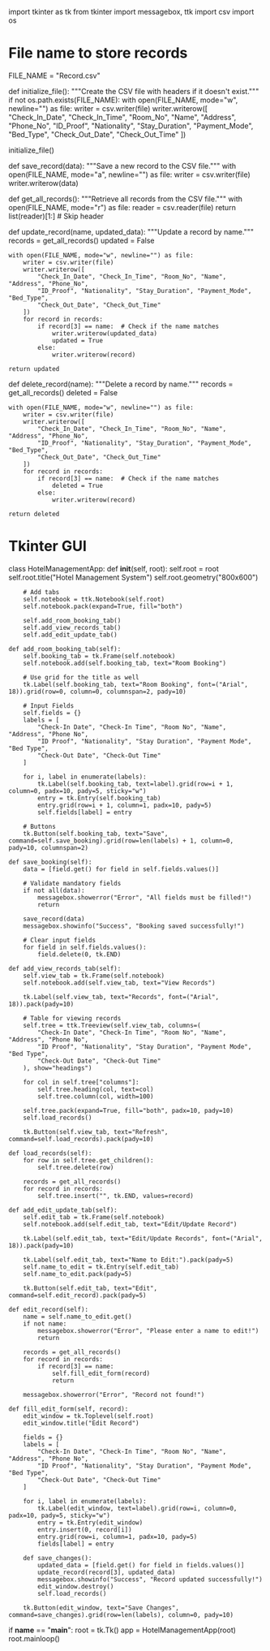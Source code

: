 
import tkinter as tk
from tkinter import messagebox, ttk
import csv
import os

# File name to store records
FILE_NAME = "Record.csv"

def initialize_file():
    """Create the CSV file with headers if it doesn't exist."""
    if not os.path.exists(FILE_NAME):
        with open(FILE_NAME, mode="w", newline="") as file:
            writer = csv.writer(file)
            writer.writerow([
                "Check_In_Date", "Check_In_Time", "Room_No", "Name", "Address", "Phone_No",
                "ID_Proof", "Nationality", "Stay_Duration", "Payment_Mode", "Bed_Type",
                "Check_Out_Date", "Check_Out_Time"
            ])

initialize_file()

def save_record(data):
    """Save a new record to the CSV file."""
    with open(FILE_NAME, mode="a", newline="") as file:
        writer = csv.writer(file)
        writer.writerow(data)

def get_all_records():
    """Retrieve all records from the CSV file."""
    with open(FILE_NAME, mode="r") as file:
        reader = csv.reader(file)
        return list(reader)[1:]  # Skip header

def update_record(name, updated_data):
    """Update a record by name."""
    records = get_all_records()
    updated = False

    with open(FILE_NAME, mode="w", newline="") as file:
        writer = csv.writer(file)
        writer.writerow([
            "Check_In_Date", "Check_In_Time", "Room_No", "Name", "Address", "Phone_No",
            "ID_Proof", "Nationality", "Stay_Duration", "Payment_Mode", "Bed_Type",
            "Check_Out_Date", "Check_Out_Time"
        ])
        for record in records:
            if record[3] == name:  # Check if the name matches
                writer.writerow(updated_data)
                updated = True
            else:
                writer.writerow(record)

    return updated

def delete_record(name):
    """Delete a record by name."""
    records = get_all_records()
    deleted = False

    with open(FILE_NAME, mode="w", newline="") as file:
        writer = csv.writer(file)
        writer.writerow([
            "Check_In_Date", "Check_In_Time", "Room_No", "Name", "Address", "Phone_No",
            "ID_Proof", "Nationality", "Stay_Duration", "Payment_Mode", "Bed_Type",
            "Check_Out_Date", "Check_Out_Time"
        ])
        for record in records:
            if record[3] == name:  # Check if the name matches
                deleted = True
            else:
                writer.writerow(record)

    return deleted

# Tkinter GUI
class HotelManagementApp:
    def __init__(self, root):
        self.root = root
        self.root.title("Hotel Management System")
        self.root.geometry("800x600")

        # Add tabs
        self.notebook = ttk.Notebook(self.root)
        self.notebook.pack(expand=True, fill="both")

        self.add_room_booking_tab()
        self.add_view_records_tab()
        self.add_edit_update_tab()

    def add_room_booking_tab(self):
        self.booking_tab = tk.Frame(self.notebook)
        self.notebook.add(self.booking_tab, text="Room Booking")

        # Use grid for the title as well
        tk.Label(self.booking_tab, text="Room Booking", font=("Arial", 18)).grid(row=0, column=0, columnspan=2, pady=10)

        # Input Fields
        self.fields = {}
        labels = [
            "Check-In Date", "Check-In Time", "Room No", "Name", "Address", "Phone No",
            "ID Proof", "Nationality", "Stay Duration", "Payment Mode", "Bed Type",
            "Check-Out Date", "Check-Out Time"
        ]

        for i, label in enumerate(labels):
            tk.Label(self.booking_tab, text=label).grid(row=i + 1, column=0, padx=10, pady=5, sticky="w")
            entry = tk.Entry(self.booking_tab)
            entry.grid(row=i + 1, column=1, padx=10, pady=5)
            self.fields[label] = entry

        # Buttons
        tk.Button(self.booking_tab, text="Save", command=self.save_booking).grid(row=len(labels) + 1, column=0, pady=10, columnspan=2)

    def save_booking(self):
        data = [field.get() for field in self.fields.values()]

        # Validate mandatory fields
        if not all(data):
            messagebox.showerror("Error", "All fields must be filled!")
            return

        save_record(data)
        messagebox.showinfo("Success", "Booking saved successfully!")

        # Clear input fields
        for field in self.fields.values():
            field.delete(0, tk.END)

    def add_view_records_tab(self):
        self.view_tab = tk.Frame(self.notebook)
        self.notebook.add(self.view_tab, text="View Records")

        tk.Label(self.view_tab, text="Records", font=("Arial", 18)).pack(pady=10)

        # Table for viewing records
        self.tree = ttk.Treeview(self.view_tab, columns=(
            "Check-In Date", "Check-In Time", "Room No", "Name", "Address", "Phone No",
            "ID Proof", "Nationality", "Stay Duration", "Payment Mode", "Bed Type",
            "Check-Out Date", "Check-Out Time"
        ), show="headings")

        for col in self.tree["columns"]:
            self.tree.heading(col, text=col)
            self.tree.column(col, width=100)

        self.tree.pack(expand=True, fill="both", padx=10, pady=10)
        self.load_records()

        tk.Button(self.view_tab, text="Refresh", command=self.load_records).pack(pady=10)

    def load_records(self):
        for row in self.tree.get_children():
            self.tree.delete(row)

        records = get_all_records()
        for record in records:
            self.tree.insert("", tk.END, values=record)

    def add_edit_update_tab(self):
        self.edit_tab = tk.Frame(self.notebook)
        self.notebook.add(self.edit_tab, text="Edit/Update Record")

        tk.Label(self.edit_tab, text="Edit/Update Records", font=("Arial", 18)).pack(pady=10)

        tk.Label(self.edit_tab, text="Name to Edit:").pack(pady=5)
        self.name_to_edit = tk.Entry(self.edit_tab)
        self.name_to_edit.pack(pady=5)

        tk.Button(self.edit_tab, text="Edit", command=self.edit_record).pack(pady=5)

    def edit_record(self):
        name = self.name_to_edit.get()
        if not name:
            messagebox.showerror("Error", "Please enter a name to edit!")
            return

        records = get_all_records()
        for record in records:
            if record[3] == name:
                self.fill_edit_form(record)
                return

        messagebox.showerror("Error", "Record not found!")

    def fill_edit_form(self, record):
        edit_window = tk.Toplevel(self.root)
        edit_window.title("Edit Record")

        fields = {}
        labels = [
            "Check-In Date", "Check-In Time", "Room No", "Name", "Address", "Phone No",
            "ID Proof", "Nationality", "Stay Duration", "Payment Mode", "Bed Type",
            "Check-Out Date", "Check-Out Time"
        ]

        for i, label in enumerate(labels):
            tk.Label(edit_window, text=label).grid(row=i, column=0, padx=10, pady=5, sticky="w")
            entry = tk.Entry(edit_window)
            entry.insert(0, record[i])
            entry.grid(row=i, column=1, padx=10, pady=5)
            fields[label] = entry

        def save_changes():
            updated_data = [field.get() for field in fields.values()]
            update_record(record[3], updated_data)
            messagebox.showinfo("Success", "Record updated successfully!")
            edit_window.destroy()
            self.load_records()

        tk.Button(edit_window, text="Save Changes", command=save_changes).grid(row=len(labels), column=0, pady=10)

if __name__ == "__main__":
    root = tk.Tk()
    app = HotelManagementApp(root)
    root.mainloop()
